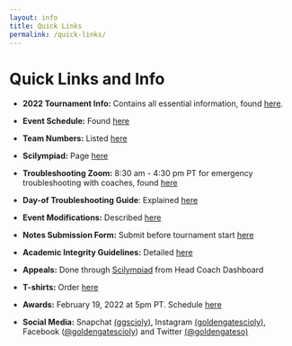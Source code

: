 ```yaml
---
layout: info
title: Quick Links
permalink: /quick-links/
---
```


# Quick Links and Info

- <b>2022 Tournament Info:</b> Contains all essential information, found <a target="_blank" href="https://docs.google.com/document/d/1q0Bj58jJeTsfraQjAVHoKzkRsz8YTwK1HTwxmNS8Bhw/edit?usp=sharing">here</a>.

- <b>Event Schedule:</b> Found <a target="_blank" href="https://docs.google.com/spreadsheets/d/1tMKRDN0k8Tpf7kfq9fsDuSrwhSToJnWKrGSfbmWRB-c/edit?usp=sharing">here</a>

- <b>Team Numbers:</b> Listed <a target="_blank" href="https://docs.google.com/spreadsheets/d/1lQ7RcRiRQGmYeyipulkWe2KdQJE0HtLU_86MhBmytuQ/edit?usp=sharing">here</a>

- <b>Scilympiad:</b> Page <a target="_blank" href="https://scilympiad.com/golden-gate">here</a>

- <b>Troubleshooting Zoom:</b> 8:30 am - 4:30 pm PT for emergency troubleshooting with coaches, found <a target="_blank" href="https://stanford.zoom.us/j/95327809173?pwd=amt4V0tLbVd0eUN6Q215UG5YNjdUUT09">here</a>

- <b>Day-of Troubleshooting Guide</b>: Explained <a target="_blank" href="https://docs.google.com/document/d/1RwFu7o9ulwN38wOhzgiJbcd3WqxK6dKm0yXTlSPJzYQ/edit?fbclid=IwAR1_L41ff1XKi-vKV7voq7AktFOgg0jxx70B5MyLgQWacAdy-P2j6xpWQ9g">here</a>

- <b>Event Modifications:</b> Described <a target="_blank" href="https://docs.google.com/document/d/15s4beEAVf4fmfHdjErVZjvQpTJpAtw2PjXpSSTBUjcE/edit">here</a>

- <b>Notes Submission Form:</b> Submit before tournament start <a target="_blank" href="https://docs.google.com/forms/d/11rS66hjU2Sy0njrNnhmJTsd1cnLkL5SZKes-ln-VxPQ/edit">here</a>

- <b>Academic Integrity Guidelines:</b> Detailed <a target="_blank" href="https://docs.google.com/document/d/1vhsnbwgHFlcBDZ_vkUlkFTbN5cixNtqMfeSnWBDzPS4/edit?usp=sharing">here</a>

- <b>Appeals:</b> Done through <a target="_blank" href="https://scilympiad.com/golden-gate">Scilympiad</a> from Head Coach Dashboard

- <b>T-shirts:</b> Order <a target="_blank" href="https://www.customink.com/g/nga0-00cj-6eeg">here</a>

- <b>Awards:</b> February 19, 2022 at 5pm PT. Schedule <a target="_blank" href="https://docs.google.com/document/d/1_hxhts2Zixuj8q-R1-h2yplQWhYeesoWBhYiLJyZyD0/edit?usp=sharing">here</a>

- <b>Social Media:</b> Snapchat <a target = "_blank" href="https://snapchat.com/add/ggscioly">(ggscioly)</a>, Instagram <a target = "_blank" href="https://www.instagram.com/goldengatescioly/">(goldengatescioly)</a>, Facebook (<a target="_blank" href="https://www.facebook.com/goldengatescioly">@goldengatescioly</a>) and Twitter <a target = "_blank" href="https://twitter.com/goldengateso">(@goldengateso)</a>

